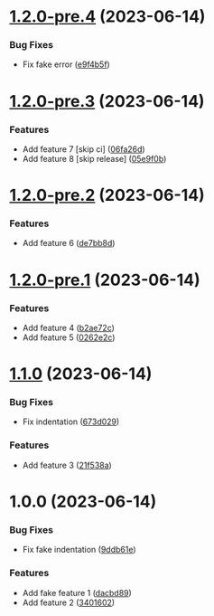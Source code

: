 # [1.2.0-pre.4](https://github.com/ferrarafer/semantic/compare/v1.2.0-pre.3...v1.2.0-pre.4) (2023-06-14)


### Bug Fixes

* Fix fake error ([e9f4b5f](https://github.com/ferrarafer/semantic/commit/e9f4b5f3617b41bcda9746e300dc7873326703f8))

# [1.2.0-pre.3](https://github.com/ferrarafer/semantic/compare/v1.2.0-pre.2...v1.2.0-pre.3) (2023-06-14)


### Features

* Add feature 7 [skip ci] ([06fa26d](https://github.com/ferrarafer/semantic/commit/06fa26dd0a351292042996c4643658d2f49c6a10))
* Add feature 8 [skip release] ([05e9f0b](https://github.com/ferrarafer/semantic/commit/05e9f0b143616e295f4a373567ada2a4fef81df2))

# [1.2.0-pre.2](https://github.com/ferrarafer/semantic/compare/v1.2.0-pre.1...v1.2.0-pre.2) (2023-06-14)


### Features

* Add feature 6 ([de7bb8d](https://github.com/ferrarafer/semantic/commit/de7bb8dc0514723cada8078e203c7ed0c163b786))

# [1.2.0-pre.1](https://github.com/ferrarafer/semantic/compare/v1.1.0...v1.2.0-pre.1) (2023-06-14)


### Features

* Add feature 4 ([b2ae72c](https://github.com/ferrarafer/semantic/commit/b2ae72c4098170b58fa3ad00061a2b22dccbb16c))
* Add feature 5 ([0262e2c](https://github.com/ferrarafer/semantic/commit/0262e2cc023c393995ec541e2a7e0a98dadbd9c3))

# [1.1.0](https://github.com/ferrarafer/semantic/compare/v1.0.0...v1.1.0) (2023-06-14)


### Bug Fixes

* Fix indentation ([673d029](https://github.com/ferrarafer/semantic/commit/673d029dcb3168e15b0368785348398415193f66))


### Features

* Add feature 3 ([21f538a](https://github.com/ferrarafer/semantic/commit/21f538ad6bf86268b27a401e999f925e73477ce1))

# 1.0.0 (2023-06-14)


### Bug Fixes

* Fix fake indentation ([9ddb61e](https://github.com/ferrarafer/semantic/commit/9ddb61e920242d03cad5941002135441626538bc))


### Features

* Add fake feature 1 ([dacbd89](https://github.com/ferrarafer/semantic/commit/dacbd89bfa5f3ede5888069fbb39e88e0d9e3588))
* Add feature 2 ([3401602](https://github.com/ferrarafer/semantic/commit/34016023675be48463df8154271de85c6a6a6188))
